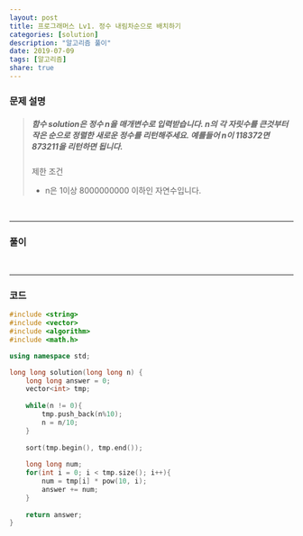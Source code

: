```yaml
---
layout: post
title: 프로그래머스 Lv1. 정수 내림차순으로 배치하기
categories: [solution]
description: "알고리즘 풀이"
date: 2019-07-09
tags: [알고리즘]
share: true
---
```


### 문제 설명
> ##### 함수 solution은 정수 n을 매개변수로 입력받습니다. n의 각 자릿수를 큰것부터 작은 순으로 정렬한 새로운 정수를 리턴해주세요. 예를들어 n이 118372면 873211을 리턴하면 됩니다.
> 
> 제한 조건
> * n은 1이상 8000000000 이하인 자연수입니다.

<br>

- - -

### 풀이

<br>

- - -

### 코드
```cpp
#include <string>
#include <vector>
#include <algorithm>
#include <math.h>

using namespace std;

long long solution(long long n) {
    long long answer = 0;
    vector<int> tmp;
    
    while(n != 0){
        tmp.push_back(n%10);
        n = n/10;
    }
    
    sort(tmp.begin(), tmp.end());
    
    long long num;
    for(int i = 0; i < tmp.size(); i++){
        num = tmp[i] * pow(10, i);
        answer += num;
    }   
    
    return answer;
}
```
